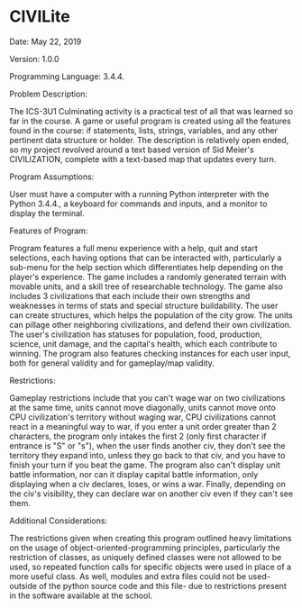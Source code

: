 # CIVILite
Date: May 22, 2019

Version: 1.0.0

Programming Language: 3.4.4.

Problem Description: 

The ICS-3U1 Culminating activity is a practical test of all that was learned so far in the course. 
A game or useful program is created using all the features found in the course: if statements, lists, 
strings, variables, and any other pertinent data structure or holder. The description is relatively 
open ended, so my project revolved around a text based version of Sid Meier's CIVILIZATION, complete
with a text-based map that updates every turn.

Program Assumptions: 

User must have a computer with a running Python interpreter with the Python 3.4.4., a 
keyboard for commands and inputs, and a monitor to display the terminal.

Features of Program: 

Program features a full menu experience with a help, quit and start selections, each having
options that can be interacted with, particularly a sub-menu for the help section which differentiates help 
depending on the player's experience. The game includes a randomly generated terrain with movable units, and a
skill tree of researchable technology. The game also includes 3 civilizations that each include their own 
strengths and weaknesses in terms of stats and special structure buildability. The user can create structures,
which helps the population of the city grow. The units can pillage other neighboring civilizations, and defend
their own civilization. The user's civilization has statuses for population, food, production, science, 
unit damage, and the capital's health, which each contribute to winning. The program also features checking
instances for each user input, both for general validity and for gameplay/map validity.

Restrictions:

Gameplay restrictions include that you can't wage war on two civilizations at the same time, units
cannot move diagonally, units cannot move onto CPU civilization's territory without waging war, CPU civilizations
cannot react in a meaningful way to war, if you enter a unit order greater than 2 characters, the program only
intakes the first 2 (only first character if entrance is "S" or "s"), when the user finds another civ, they don't
see the territory they expand into, unless they go back to that civ, and you have to finish your turn if you beat
the game. The program also can't display unit battle information, nor can it display capital battle information,
only displaying when a civ declares, loses, or wins a war. Finally, depending on the civ's visibility, they can
declare war on another civ even if they can't see them.


Additional Considerations:

The restrictions given when creating this program outlined heavy limitations on the usage of
object-oriented-programming principles, particularly the restriction of classes, as uniquely defined classes were
not allowed to be used, so repeated function calls for specific objects were used in place of a more useful class.
As well, modules and extra files could not be used-outside of the python source code and this file- due to 
restrictions present in the software available at the school. 
